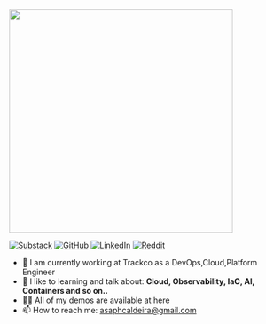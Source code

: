 <img src="https://github.com/user-attachments/assets/b3aad8af-9f60-42be-a37b-6faceda60afa" width="403" />

[![Substack](https://img.shields.io/badge/Substack-%23FF6719.svg?logo=substack&logoColor=white)](https://substack.com/@asaphcaldeira) [![GitHub](https://img.shields.io/badge/GitHub-%23121011.svg?logo=github&logoColor=white)](https://github.com/asapcal) [![LinkedIn](https://img.shields.io/badge/LinkedIn-%230077B5.svg?logo=linkedin&logoColor=white)](https://linkedin.com/in/asaphcaldeira) [![Reddit](https://img.shields.io/badge/Reddit-%23FF4500.svg?logo=Reddit&logoColor=white)](https://reddit.com/user/Key-Bullfrog697)

- 🔭 I am currently working at Trackco as a DevOps,Cloud,Platform Engineer
- 🌱 I like to learning and talk about: **Cloud, Observability, IaC, AI, Containers and so on..**
- 👨‍💻 All of my demos are available at here
- 📫 How to reach me: asaphcaldeira@gmail.com

